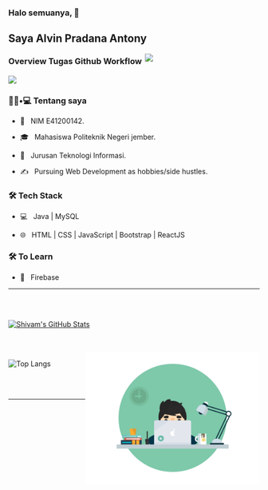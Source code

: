 ### Halo semuanya, 👋<h2> Saya Alvin Pradana Antony</h2>

<img align='right' src="https://media.giphy.com/media/M9gbBd9nbDrOTu1Mqx/giphy.gif" width="230">

<h3>Overview Tugas Github Workflow</h3>
<img src="https://user-images.githubusercontent.com/74761484/170735386-ae37f62e-ba25-44d5-bb52-699b19d76e41.png" width="600" align='center'>

<h3> 👨🏻•💻 Tentang saya </h3>



- 🤔 &nbsp; NIM E41200142.

- 🎓 &nbsp; Mahasiswa Politeknik Negeri jember.

- 🔧 &nbsp; Jurusan Teknologi Informasi.

- ✍️ &nbsp; Pursuing Web Development as hobbies/side hustles.



<h3>🛠 Tech Stack</h3>



- 💻 &nbsp; Java | MySQL

- 🌐 &nbsp; HTML | CSS | JavaScript | Bootstrap | ReactJS


<h3>🛠 To Learn</h3>

- 🔧 &nbsp; Firebase 

<hr>


<br/><br/>

[![Shivam's GitHub Stats](https://github-readme-stats.vercel.app/api?username=AlvinPradanaAntony&show_icons=true)](https://github.com/AlvinPradanaAntony)

<br/>

<br/>

<img src="https://github.com/nirala69/nirala69/blob/master/70804f7e25b11f29db904f2fa7b4cd9d.gif" width="350" align='right'>

![Top Langs](https://github-readme-stats.vercel.app/api/top-langs/?username=AlvinPradanaAntony&show_icons=true)

<br><br>



<hr>
